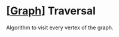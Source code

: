 # [[Graph]] Traversal

Algorithm to visit every vertex of the graph.

[//begin]: # "Autogenerated link references for markdown compatibility"
[Graph]: Graph "Graphs"
[//end]: # "Autogenerated link references"